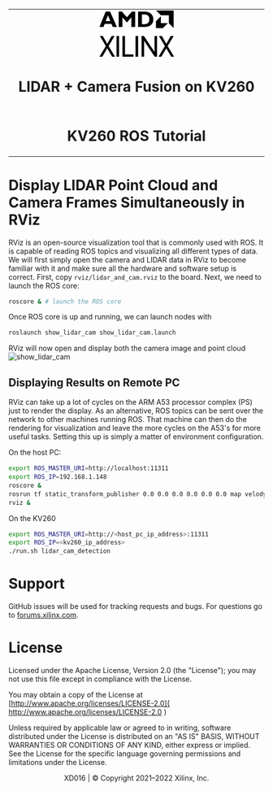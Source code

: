 <table>
 <tr>
   <td align="center"><img src="https://raw.githubusercontent.com/Xilinx/Image-Collateral/main/xilinx-logo.png" width="30%"/><h1>LIDAR + Camera Fusion on KV260</h1>
   </td>
 </tr>
 <tr>
 <td align="center"><h1>KV260 ROS Tutorial</h1>
 </td>
 </tr>
</table>

# Display LIDAR Point Cloud and Camera Frames Simultaneously in RViz

RViz is an open-source visualization tool that is commonly used with ROS. It is capable of reading ROS topics and visualizing all different types of data. We will first simply open the camera and LIDAR data in RViz to become familiar with it and make sure all the hardware and software setup is correct. First, copy `rviz/lidar_and_cam.rviz` to the board. Next, we need to launch the ROS core:
```bash
roscore & # launch the ROS core
```
Once ROS core is up and running, we can launch nodes with
```bash
roslaunch show_lidar_cam show_lidar_cam.launch
```

RViz will now open and display both the camera image and point cloud
![show_lidar_cam](../../images/show_lidar_cam.gif)

## Displaying Results on Remote PC

RViz can take up a lot of cycles on the ARM A53 processor complex (PS) just to render the display. As an alternative, ROS topics can be sent over the network to other machines running ROS. That machine can then do the rendering for visualization and leave the more cycles on the A53's for more useful tasks. Setting this up is simply a matter of environment configuration.

On the host PC:
```bash
export ROS_MASTER_URI=http://localhost:11311
export ROS_IP=192.168.1.148
roscore &
rosrun tf static_transform_publisher 0.0 0.0 0.0 0.0 0.0 0.0 map velodyne 100 &
rviz &
```

On the KV260
```bash
export ROS_MASTER_URI=http://<host_pc_ip_address>:11311
export ROS_IP=<kv260_ip_address>
./run.sh lidar_cam_detection
```

# Support

GitHub issues will be used for tracking requests and bugs. For questions go to [forums.xilinx.com](http://forums.xilinx.com/).

# License

Licensed under the Apache License, Version 2.0 (the "License"); you may not use this file except in compliance with the License.

You may obtain a copy of the License at [http://www.apache.org/licenses/LICENSE-2.0]( http://www.apache.org/licenses/LICENSE-2.0 )



Unless required by applicable law or agreed to in writing, software distributed under the License is distributed on an "AS IS" BASIS, WITHOUT WARRANTIES OR CONDITIONS OF ANY KIND, either express or implied. See the License for the specific language governing permissions and limitations under the License.

<p align="center"> XD016 | &copy; Copyright 2021–2022 Xilinx, Inc.</p>

